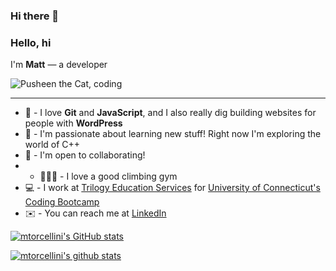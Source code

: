 ### Hi there 👋

<!--
**mtorcellini/mtorcellini** is a ✨ _special_ ✨ repository because its `README.md` (this file) appears on your GitHub profile.

Here are some ideas to get you started:

- 🔭 I’m currently working on ...
- 🌱 I’m currently learning ...
- 👯 I’m looking to collaborate on ...
- 🤔 I’m looking for help with ...
- 💬 Ask me about ...
- 📫 How to reach me: ...
- 😄 Pronouns: ...
- ⚡ Fun fact: ...
-->

### Hello, hi

I'm **Matt** — a developer 

![Pusheen the Cat, coding](https://media.giphy.com/media/dNgK7Ws7y176U/giphy.gif)

___

- 🍣 - I love **Git** and **JavaScript**, and I also really dig building websites for people with **WordPress**
- 🍁 - I'm passionate about learning new stuff! Right now I'm exploring the world of C++
- 💬 - I'm open to collaborating!
- - 🧗🏻‍♀️ - I love a good climbing gym
- 💻 - I work at [Trilogy Education Services](https://www.trilogyed.com/) for [University of Connecticut's Coding Bootcamp](https://bootcamp.uconn.edu/coding/)
- ✉️ - You can reach me at [LinkedIn](https://www.linkedin.com/in/matt-torcellini/)

[![mtorcellini's GitHub stats](https://github-readme-stats.vercel.app/api?username=mtorcellini&hide_rank=true)](https://github.com/anuraghazra/github-readme-stats)


[![mtorcellini's github stats](https://github-readme-stats.vercel.app/api?username=mtorcellini&hide=stars&count_private=true&show_icons=true&theme=tokyonight&hide_title=true&hide_rank=true)](https://github.com/redrambles/github-readme-stats)

